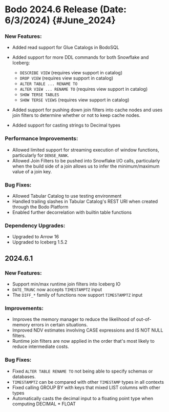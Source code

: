 # Bodo 2024.6 Release (Date: 6/3/2024) {#June_2024}

### New Features:

- Added read support for Glue Catalogs in BodoSQL

- Added support for more DDL commands for both Snowflake and Iceberg:

  - `DESCRIBE VIEW` (requires view support in catalog)
  - `DROP VIEW` (requires view support in catalog)
  - `ALTER TABLE ... RENAME TO`
  - `ALTER VIEW ... RENAME TO` (requires view support in catalog)
  - `SHOW TERSE TABLES`
  - `SHOW TERSE VIEWS` (requires view support in catalog)

- Added support for pushing down join filters into cache nodes and uses join filters to determine whether or not to keep cache nodes.

- Added support for casting strings to Decimal types

### Performance Improvements:

- Allowed limited support for streaming execution of window functions, particularly for `DENSE_RANK`.
- Allowed Join Filters to be pushed into Snowflake I/O calls, particularly when the build side of a join allows us to infer the minimum/maximum value of a join key.

### Bug Fixes:

- Allowed Tabular Catalog to use testing environment
- Handled trailing slashes in Tabular Catalog's REST URI when created through the Bodo Platform
- Enabled further decorrelation with builtin table functions

### Dependency Upgrades:

- Upgraded to Arrow 16
- Upgraded to Iceberg 1.5.2

## 2024.6.1

### New Features:

- Support min/max runtime join filters into Iceberg IO
- `DATE_TRUNC` now accepts `TIMESTAMPTZ` input
- The `DIFF_*` family of functions now support `TIMESTAMPTZ` input

### Improvements:

- Improves the memory manager to reduce the likelihood of out-of-memory errors in certain situations.
- Improved NDV estimates involving CASE expressions and IS NOT NULL filters.
- Runtime join filters are now applied in the order that's most likely to reduce intermediate costs.

### Bug Fixes:

- Fixed `ALTER TABLE RENAME TO` not being able to specify schemas or databases.
- `TIMESTAMPTZ` can be compared with other `TIMESTAMP` types in all contexts
- Fixed calling GROUP BY with keys that mixed LIST columns with other types
- Automatically casts the decimal input to a floating point type when computing DECIMAL * FLOAT
